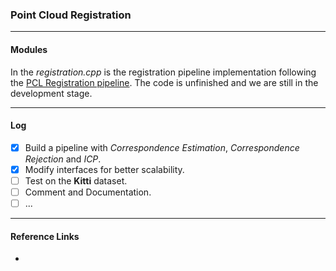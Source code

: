 ### Point Cloud Registration
-------------------------------
#### Modules
In the *registration.cpp* is the registration pipeline implementation following the [PCL Registration pipeline](http://pointclouds.org/documentation/tutorials/registration_api.php). The code is unfinished and we are still in the development stage.

-------------------------------
#### Log

- [x] Build a pipeline with *Correspondence Estimation*, *Correspondence Rejection* and *ICP*.
- [x] Modify interfaces for better scalability.
- [ ] Test on the **Kitti** dataset.
- [ ] Comment and Documentation. 
- [ ] ...
-------------------------------
#### Reference Links
- 
